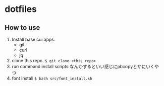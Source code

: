 # dotfiles

## How to use 

1. Install base cui apps.
    * git
    * curl
    * jq
2. clone this repo.
    `$ git clone <this repo>`
3. run command install scripts
    なんかするといい感じにpbcopyとかにいくやつ
4. font install
    `$ bash src/font_install.sh`

